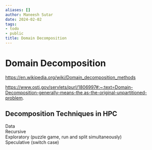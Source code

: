 ```yaml
---
aliases: []
author: Maneesh Sutar
date: 2024-02-02
tags:
- todo
- public
title: Domain Decomposition
---
```


# Domain Decomposition

<https://en.wikipedia.org/wiki/Domain_decomposition_methods>

<https://www.osti.gov/servlets/purl/1806997#:~:text=Domain-Decomposition-generally-means-the,as-the-original-unpartitioned-problem>.

## Decomposition Techniques in HPC

Data  
Recursive  
Exploratory (puzzle game, run and split simultaneously)  
Speculative (switch case)
